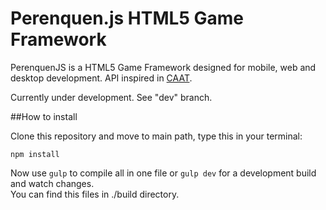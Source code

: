Perenquen.js HTML5 Game Framework
===========

PerenquenJS is a HTML5 Game Framework designed for mobile, web and desktop development. API inspired in [CAAT](https://github.com/hyperandroid/caat).

Currently under development. See "dev" branch.

##How to install

Clone this repository and move to main path, type this in your terminal:

    npm install

Now use `gulp` to compile all in one file or `gulp dev` for a development build and watch changes.  
You can find this files in ./build directory.


